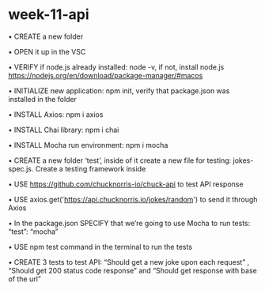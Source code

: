 # week-11-api
• CREATE a new folder

• OPEN it up in the VSC

• VERIFY if node.js already installed: node -v, if not, install node.js https://nodejs.org/en/download/package-manager/#macos

• INITIALIZE new application: npm init, verify that package.json was installed in the folder

• INSTALL Axios: npm i axios

• INSTALL Chai library: npm i chai

• INSTALL Mocha run environment: npm i mocha

• CREATE a new folder ‘test’, inside of it create a new file for testing: jokes-spec.js. Create a testing framework inside

• USE https://github.com/chucknorris-io/chuck-api to test API response

• USE axios.get('https://api.chucknorris.io/jokes/random') to send it through Axios

• In the package.json SPECIFY that we’re going to use Mocha to run tests: “test”: “mocha”

• USE npm test command in the terminal to run the tests

• CREATE 3 tests to test API: “Should get a new joke upon each request” , “Should get 200 status code response” and “Should get response with base of the url”